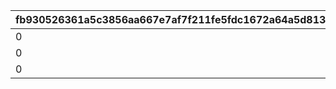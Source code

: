|fb930526361a5c3856aa667e7af7f211fe5fdc1672a64a5d813b86eb78adb07a|ec0870acfc16b2dacd5d8b7df3de81c6913553d194bef3b82b4075a06528da98|b2955581c44deab4b8c1715f7ea6c4403e75b6b10433c50e70f67daddffe581a|
| --- | --- | --- |
|0|10146|930901|
|0|10148|131201|
|0|10152|907601|